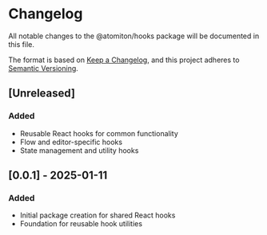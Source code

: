# Changelog

All notable changes to the @atomiton/hooks package will be documented in this
file.

The format is based on [Keep a Changelog](https://keepachangelog.com/en/1.0.0/),
and this project adheres to
[Semantic Versioning](https://semver.org/spec/v2.0.0.html).

## [Unreleased]

### Added

- Reusable React hooks for common functionality
- Flow and editor-specific hooks
- State management and utility hooks

## [0.0.1] - 2025-01-11

### Added

- Initial package creation for shared React hooks
- Foundation for reusable hook utilities
